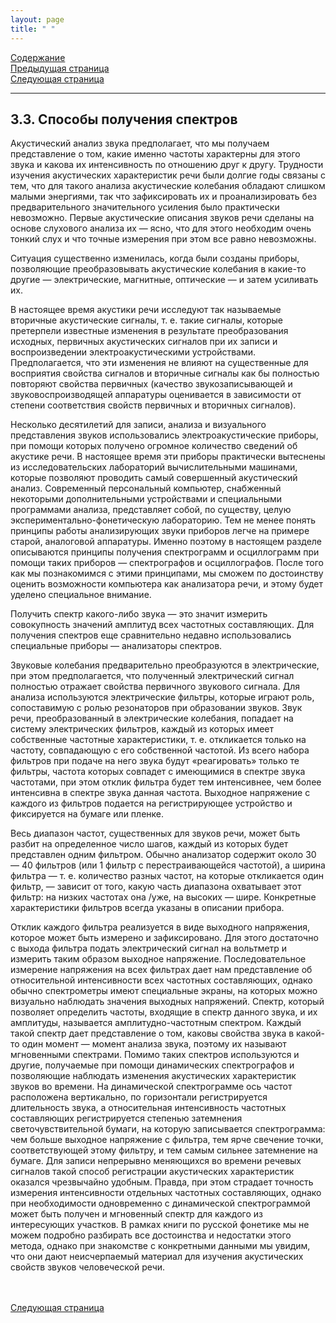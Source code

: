 ```yaml
---
layout: page
title: " "
---
```

<a href="contents.html">Содержание</a><br>
<a href="032.html">Предыдущая страница</a><br>
<a href="034.html">Следующая страница</a>
<hr>

## 3.3. Способы получения спектров
Акустический анализ звука предполагает, что мы получаем представление о том, какие именно 
частоты характерны для этого звука и какова их интенсивность по отношению друг к другу. 
Трудности изучения акустических характеристик речи были долгие годы связаны с тем, что
для такого анализа акустические колебания обладают слишком малыми энергиями, так что 
зафиксировать их и проанализировать без предварительного значительного усиления было 
практически невозможно. Первые акустические описания звуков речи сделаны на основе
слухового анализа их — ясно, что для этого необходим очень тонкий слух и что точные 
измерения при этом все равно невозможны. 

Ситуация существенно изменилась, когда были созданы приборы, позволяющие преобразовывать 
акустические колебания в какие-то другие — электрические, магнитные, оптические — 
и затем усиливать их. 

В настоящее время акустики речи исследуют так называемые вторичные акустические сигналы, 
т. е. такие сигналы, которые претерпели известные изменения в результате преобразования 
исходных, первичных акустических сигналов при их записи и воспроизведении электроакустическими 
устройствами. Предполагается, что эти изменения не влияют на существенные для восприятия 
свойства сигналов и вторичные сигналы как бы полностью повторяют свойства первичных 
(качество звукозаписывающей и звуковоспроизводящей аппаратуры оценивается в зависимости 
от степени соответствия свойств первичных и вторичных сигналов). 

Несколько десятилетий для записи, анализа и визуального представления звуков использовались
электроакустические приборы, при помощи которых получено огромное количество сведений 
об акустике речи. В настоящее время эти приборы практически вытеснены из исследовательских 
лабораторий вычислительными машинами, которые позволяют проводить самый совершенный
акустический анализ. Современный персональный компьютер, снабженный некоторыми 
дополнительными устройствами и специальными программами анализа, представляет собой, 
по существу, целую экспериментально-фонетическую лабораторию. Тем не менее понять 
принципы работы анализирующих звуки приборов легче на примере старой, аналоговой аппаратуры.
Именно поэтому в настоящем разделе описываются принципы получения спектрограмм и 
осциллограмм при помощи таких приборов — спектрографов и осциллографов. После того 
как мы познакомимся с этими принципами, мы сможем по достоинству оценить возможности 
компьютера как анализатора речи, и этому будет уделено специальное внимание. 

Получить спектр какого-либо звука — это значит измерить совокупность значений амплитуд 
всех частотных составляющих. Для получения спектров еще сравнительно недавно использовались 
специальные приборы — анализаторы спектров. 

Звуковые колебания предварительно преобразуются в электрические, при этом предполагается, 
что полученный электрический сигнал полностью отражает свойства первичного звукового сигнала. 
Для анализа используются электрические фильтры, которые играют роль, сопоставимую 
с ролью резонаторов при образовании звуков. Звук речи, преобразованный в электрические колебания, 
попадает на систему электрических фильтров, каждый из которых имеет собственные 
частотные характеристики, т. е. откликается только на частоту, совпадающую с его собственной частотой.
Из всего набора фильтров при подаче на него звука будут «реагировать» только те фильтры, 
частота которых совпадет с имеющимися в спектре звука частотами, при этом отклик фильтра 
будет тем интенсивнее, чем более интенсивна в спектре звука данная частота. Выходное 
напряжение с каждого из фильтров подается на регистрирующее устройство и фиксируется 
на бумаге или пленке. 

Весь диапазон частот, существенных для звуков речи, может быть разбит на определенное 
число шагов, каждый из которых будет представлен одним фильтром. Обычно анализатор 
содержит около 30 — 40 фильтров (или 1 фильтр с перестраивающейся частотой), 
а ширина фильтра — т. е. количество разных частот, на которые откликается один фильтр, 
— зависит от того, какую часть диапазона охватывает этот фильтр: на низких частотах 
она /уже, на высоких — шире. Конкретные характеристики фильтров всегда указаны в 
описании прибора. 

Отклик каждого фильтра реализуется в виде выходного напряжения, которое может быть 
измерено и зафиксировано. Для этого достаточно с выхода фильтра подать электрический 
сигнал на вольтметр и измерить таким образом выходное напряжение. Последовательное 
измерение напряжения на всех фильтрах дает нам представление об относительной 
интенсивности всех частотных составляющих, однако обычно спектрометры имеют 
специальные экраны, на которых можно визуально наблюдать значения выходных напряжений.
Спектр, который позволяет определить частоты, входящие в спектр данного звука, 
и их амплитуды, называется амплитудно-частотным спектром. Каждый такой спектр 
дает представление о том, каковы свойства звука в какой-то один момент — момент 
анализа звука, поэтому их называют мгновенными спектрами. Помимо таких спектров 
используются и другие, получаемые при помощи динамических спектрографов и 
позволяющие наблюдать изменения акустических характеристик звуков во времени. 
На динамической спектрограмме ось частот расположена вертикально, по горизонтали
регистрируется длительность звука, а относительная интенсивность частотных 
составляющих регистрируется степенью затемнения светочувствительной бумаги, 
на которую записывается спектрограмма: чем больше выходное напряжение с фильтра, 
тем ярче свечение точки, соответствующей этому фильтру, и тем самым сильнее 
затемнение на бумаге. Для записи непрерывно меняющихся во времени речевых 
сигналов такой способ регистрации акустических характеристик оказался чрезвычайно 
удобным. Правда, при этом страдает точность измерения интенсивности отдельных 
частотных составляющих, однако при необходимости одновременно с динамической 
спектрограммой может быть получен и мгновенный спектр для каждого из интересующих 
участков. В рамках книги по русской фонетике мы не можем подробно разбирать все 
достоинства и недостатки этого метода, однако при знакомстве с конкретными данными 
мы увидим, что они дают неисчерпаемый материал для изучения акустических свойств
звуков человеческой речи. 

<br><br>
<a href="034.html">Следующая страница</a>
